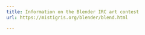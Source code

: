 ```yaml
---
title: Information on the Blender IRC art contest
url: https://mistigris.org/blender/blend.html

---
```

